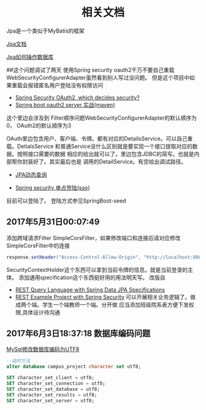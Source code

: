 # <center>相关文档</center>

Jpa是一个类似于MyBatis的框架

[Jpa文档](https://docs.spring.io/spring-data/jpa/docs/current/reference/html/)

[Jpa如何操作数据库](https://www.ibm.com/developerworks/cn/opensource/os-cn-spring-jpa/)

##这个问题调试了两天
使用Spring security oauth2千万不要自己重载WebSecurityConfigurerAdapter虽然看到别人写过没问题。
但是这个项目中如果重载会报错匿名用户登陆没有权限访问


- [Spring Security OAuth2, which decides security?](https://stackoverflow.com/questions/28537181/spring-security-oauth2-which-decides-security)
- [Spring boot oauth2 server 实战(maven)](http://www.jianshu.com/p/dd1b0983594c)

这个里边会涉及到 Filter顺序问题WebSecurityConfigurerAdapter的默认顺序为0，
OAuth2的默认顺序为3

OAuth里边包含用户、客户端、令牌。都有对应的DetailsService。可以自己重载。DetialsService
和普通Service没什么区别就是要实现一个接口提取对应的数据。按照接口需要的数据
相应的给出就可以了。里边包含JDBC的简写。也就是内部帮你封装好了。其实最后也是
调用的DetailService。有空给出调试路径。


- [JPA动态查询](http://blog.csdn.net/anxpp/article/details/51996472)

- [Spring security 单点登陆(sso)](https://spring.io/blog/2015/02/03/sso-with-oauth2-angular-js-and-spring-security-part-v)


目前可以登陆了。
登陆方式参见SpringBoot-seed


## 2017年5月31日00:07:49
添加跨域请求Filter
SimpleCorsFilter，如果修改端口和连接后请对应修改SimpleCorsFilter中的连接
``` java
response.setHeader("Access-Control-Allow-Origin", "http://localhost:8081");
```
SecurityContextHolder这个东西可以拿到当前令牌的信息。就是当前登录的主体。
添加通用specification这个东西挺好用的用法明天写。
改版自
- [REST Query Language with Spring Data JPA Specifications](http://www.baeldung.com/rest-api-search-language-spring-data-specifications)
- [REST Example Project with Spring Security](https://github.com/eugenp/tutorials/tree/master/spring-security-rest-full)
可以开展相关业务逻辑了。做成两个端。学生一个端教师一个端。分开做
应当添加班级院系表方便下发权限,具体设计待沟通


## 2017年6月3日18:37:18 数据库编码问题
[MySql修改数据库编码为UTF8](http://blog.csdn.net/qiyuexuelang/article/details/9049985)
```sql
--临时方法
alter database campus_project character set utf8;

SET character_set_client = utf8;  
SET character_set_connection = utf8;  
SET character_set_database = utf8;  
SET character_set_results = utf8;  
SET character_set_server = utf8;  
```